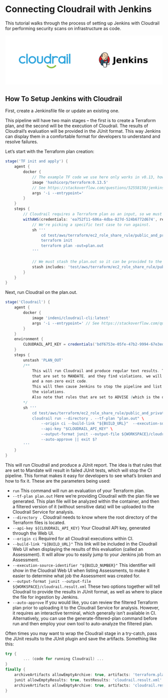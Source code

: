 # Connecting Cloudrail with Jenkins
This tutorial walks through the process of setting up Jenkins with Cloudrail for performing security scans on infrastructure as code.

![Jenkins logo](../_media/integrations/cloudrail_jenkins.png)

## How To Setup Jenkins with Cloudrail
First, create a Jenkinsfile file or update an existing one.

This pipeline will have two main stages – the first is to create a Terraform plan, and the second will be the execution of Cloudrail. The results of Cloudrail’s evaluation will be provided in the JUnit format. This way Jenkins can display them in a comfortable format for developers to understand and resolve failures.

Let’s start with the Terraform plan creation:

```groovy
stage('TF init and apply') {
    agent {
        docker {
            // The example TF code we use here only works in v0.13, however Cloudrail supports 0.14 as well.
            image 'hashicorp/terraform:0.13.5'
            // See https://stackoverflow.com/questions/52558150/jenkins-pipeline-docker-container-is-not-running
            args '-i --entrypoint='
        }
    }
    steps {
        // Cloudrail requires a Terraform plan as an input, so we must create a plan first.
        withAWS(credentials: 'ea752f11-606a-4dba-827d-524b6772d674', region: 'us-east-1'){
            // We're picking a specific test case to run against.
            sh '''
                cd test/aws/terraform/ec2_role_share_rule/public_and_private_ec2_same_role
                terraform init
                terraform plan -out=plan.out
            '''

            // We must stash the plan.out so it can be provided to the Cloudrail container
            stash includes: 'test/aws/terraform/ec2_role_share_rule/public_and_private_ec2_same_role/**', name: 'PLAN_OUT'
        }
    }
}
```

Next, run Cloudrail on the plan.out.


```groovy
stage('Cloudrail') {
    agent {
        docker {
            image 'indeni/cloudrail-cli:latest'
            args '-i --entrypoint=' // See https://stackoverflow.com/questions/52558150/jenkins-pipeline-docker-container-is-not-running
        }
    }
    environment {
        CLOUDRAIL_API_KEY = credentials('bdf6753e-05fe-47b2-9994-67e3ed4f2b9c')
    }
    steps {
        unstash 'PLAN_OUT'
        /**
            This will run Cloudrail and produce regular text results. The idea is that if there are any rules
            that are set to MANDATE, and they find violations, we will have "failed" tests in the textual output
            and a non-zero exit code.
            This will then cause Jenkins to stop the pipeline and list the failed results, allowing dev's to fix
            the violations.
            Also note that rules that are set to ADVISE (which is the default) will _not_ be included in the output by default.
        */
        sh '''
            cd test/aws/terraform/ec2_role_share_rule/public_and_private_ec2_same_role
            cloudrail run --directory . --tf-plan "plan.out" \
                --origin ci --build-link "${BUILD_URL}"  --execution-source-identifier "${BUILD_NUMBER}"  \
                --api-key "$CLOUDRAIL_API_KEY" \
                --output-format junit --output-file ${WORKSPACE}/cloudrail.result.xml \
                --auto-approve || exit $?
        '''
    }
}

```

This will run Cloudrail and produce a JUnit report. The idea is that rules that are set to Mandate will result in failed JUnit tests, which will stop the CI pipeline. This format makes it easy for developers to see what’s broken and how to fix it. These are the parameters being used:

- `run` This command will run an evaluation of your Terraform plan.
- `--tf-plan plan.out` Here we’re providing Cloudrail with the plan file we generated. This plan file will be analyzed within the container, and then a filtered version of it (without sensitive data) will be uploaded to the Cloudrail Service for analysis.
- `--directory .` Cloudrail needs to know where the root directory of the Terraform files is located.
- `--api-key ${CLOUDRAIL_API_KEY}` Your Cloudrail API key, generated through the Web UI.
- `--origin ci` Required for all Cloudrail executions within CI.
- `--build-link "${BUILD_URL}"` This link will be included in the Cloudrail Web UI when displaying the results of this evaluation (called an Assessment). It will allow you to easily jump to your Jenkins job from an Assessment.
- `--execution-source-identifier "${BUILD_NUMBER}"` This identifier will show in the Cloudrail Web UI when listing Assessments, to make it easier to determine what job the Assessment was created for.
- `--output-format junit --output-file ${WORKSPACE}/cloudrail.result.xml` These two options together will tell Cloudrail to provide the results in JUnit format, as well as where to place the file for ingestion by Jenkins.
- `--auto-approve` If you would like, you can review the filtered Terraform plan prior to uploading it to the Cloudrail Service for analysis. However, it requires an interactive terminal, which generally isn’t available in CI. Alternatively, you can use the generate-filtered-plan command before run and then employ your own tool to auto-analyze the filtered plan.

Often times you may want to wrap the Cloudrail stage in a try-catch, pass the JUnit results to the JUnit plugin and save the artifacts. Something like this:

```groovy
try {
        ... (code for running Cloudrail) ...
}
finally {
    archiveArtifacts allowEmptyArchive: true, artifacts: 'terraform.plan'
    junit allowEmptyResults: true, testResults: 'cloudrail.result.xml'
    archiveArtifacts allowEmptyArchive: true, artifacts: 'cloudrail.result.xml'
}
```